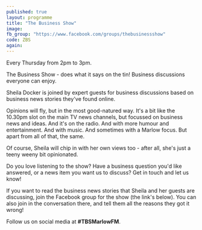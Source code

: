 ```yaml
---
published: true
layout: programme
title: "The Business Show"
image:
fb_group: "https://www.facebook.com/groups/thebusinessshow"
code: ZBS
again:
---
```


Every Thursday from 2pm to 3pm.

The Business Show - does what it says on the tin! Business discussions everyone can enjoy.

Sheila Docker is joined by expert guests for business discussions based on business news stories they've found online.

Opinions will fly, but in the most good-natured way. It's a bit like the 10.30pm slot on the main TV news channels, but focussed on business news and ideas. And it's on the radio. And with more humour and entertainment. And with music. And sometimes with a Marlow focus. But apart from all of that, the same.

Of course, Sheila will chip in with her own views too - after all, she's just a teeny weeny bit opinionated.

Do you love listening to the show? Have a business question you'd like answered, or a news item you want us to discuss? Get in touch and let us know!

If you want to read the business news stories that Sheila and her guests are discussing, join the Facebook group for the show (the link's below). You can also join in the conversation there, and tell them all the reasons they got it wrong!

Follow us on social media at **#TBSMarlowFM**.
